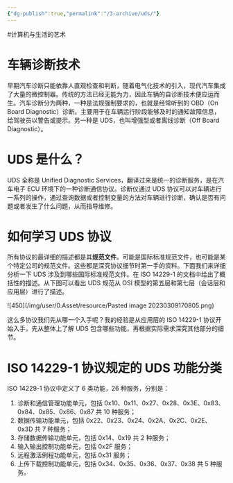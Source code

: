 ```yaml
---
{"dg-publish":true,"permalink":"/3-archive/uds/"}
---
```


#计算机与生活的艺术 
# 车辆诊断技术

早期汽车诊断只能依靠人直观检查和判断，随着电气化技术的引入，现代汽车集成了大量的微控制器。传统的方法已经无能为力，因此车辆的自诊断技术便应运而生。汽车诊断分为两种，一种是法规强制要求的，也就是经常听到的 OBD（On Board Diagnostic）诊断。主要用于在车辆运行阶段能够及时的通知故障信息，给驾驶员以警告或提示。另一种是 UDS，也叫增强型或者离线诊断（Off Board Diagnostic）。

# UDS 是什么？

UDS 全称是 Unified Diagnostic Services，翻译过来是统一的诊断服务，是在汽车电子 ECU 环境下的一种诊断通信协议。诊断仪通过 UDS 协议可以对车辆进行一系列的操作，通过查询数据或者控制变量的方法对车辆进行诊断，确认是否有问题或者发生了什么问题，从而指导维修。

# 如何学习 UDS 协议

所有协议的最详细的描述都是其**规范文件**。可能是国际标准规范文件，也可能是某个特定公司的规范文件。这些都是深究协议细节时第一手的资料。下面我们来详细分析一下 UDS 涉及到哪些国际标准规范文件。在 ISO 14229-1 的文档中给出了概括性的描述。从下图可以看出 UDS 规范从 OSI 模型的第五层和第七层（会话层和应用层）进行了描述。

![450](/img/user/0.Asset/resource/Pasted image 20230309170805.png)

这么多协议我们先从哪一个入手呢？我的经验是从应用层的 ISO 14229-1 协议开始入手，先从整体上了解 UDS 包含哪些功能，再根据实际需求深究其他部分的细节。

# ISO 14229-1 协议规定的 UDS 功能分类

ISO 14229-1 协议中定义了 6 类功能，26 种服务，分别是：
1. 诊断和通信管理功能单元，包括 0x10、0x11、0x27、0x28、0x3E、0x83、0x84、0x85、0x86、0x87 共 10 种服务；
2. 数据传输功能单元，包括 0x22、0x23、0x24、0x2A、0x2C、0x2E、0x3D 共 7 种服务；
3. 存储数据传输功能单元，包括 0x14、0x19 共 2 种服务；
4. 输入输出控制功能单元，包括 0x2F 服务；
5. 远程激活例程功能单元，包括 0x31 服务；
6. 上传下载控制功能单元，包括 0x34、0x35、0x36、0x37、0x38 共 5 种服务。




